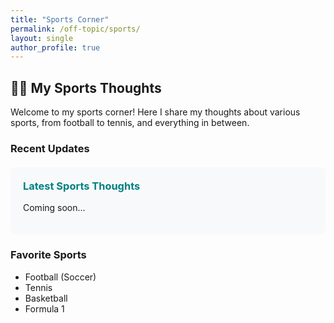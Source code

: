 ```yaml
---
title: "Sports Corner"
permalink: /off-topic/sports/
layout: single
author_profile: true
---
```


## 🏃‍♂️ My Sports Thoughts

Welcome to my sports corner! Here I share my thoughts about various sports, from football to tennis, and everything in between.

### Recent Updates

<div class="sports-updates">
  <!-- This section will be updated with new content -->
  <div class="update-card">
    <h3>Latest Sports Thoughts</h3>
    <p>Coming soon...</p>
  </div>
</div>

### Favorite Sports

- Football (Soccer)
- Tennis
- Basketball
- Formula 1

<style>
.sports-updates {
  margin: 20px 0;
}

.update-card {
  background-color: #f8f9fa;
  padding: 20px;
  border-radius: 8px;
  margin-bottom: 20px;
}

.update-card h3 {
  color: #008080;
  margin-top: 0;
}
</style> 